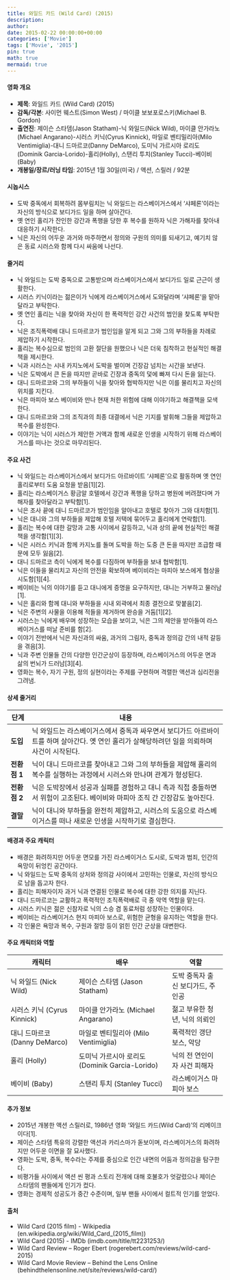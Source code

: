 ```yaml
---
title: 와일드 카드 (Wild Card) (2015)
description: 
author: 
date: 2015-02-22 00:00:00+00:00
categories: ['Movie']
tags: ['Movie', '2015']
pin: true
math: true
mermaid: true
---
```

#### 영화 개요

- **제목**: 와일드 카드 (Wild Card) (2015)  
- **감독/각본**: 사이먼 웨스트(Simon West) / 마이클 보보포로스키(Michael B. Gordon)  
- **출연진**: 제이슨 스타뎀(Jason Statham)-닉 와일드(Nick Wild), 마이클 안가라노(Michael Angarano)-시러스 키닉(Cyrus Kinnick), 마일로 벤티밀리아(Milo Ventimiglia)-대니 드마르코(Danny DeMarco), 도미닉 가르시아 로리도(Dominik Garcia-Lorido)-홀리(Holly), 스탠리 투치(Stanley Tucci)-베이비(Baby)  
- **개봉일/장르/러닝 타임**: 2015년 1월 30일(미국) / 액션, 스릴러 / 92분  

#### 시놉시스

- 도박 중독에서 회복하려 몸부림치는 닉 와일드는 라스베이거스에서 ‘샤페론’이라는 자신의 방식으로 보디가드 일을 하며 살아간다.  
- 옛 연인 홀리가 잔인한 강간과 폭행을 당한 후 복수를 원하자 닉은 가해자를 찾아내 대응하기 시작한다.  
- 닉은 자신의 어두운 과거와 마주하면서 정의와 구원의 의미를 되새기고, 예기치 않은 동료 시러스와 함께 다시 싸움에 나선다.  

#### 줄거리

- 닉 와일드는 도박 중독으로 고통받으며 라스베이거스에서 보디가드 일로 근근이 생활한다.  
- 시러스 키닉이라는 젊은이가 닉에게 라스베이거스에서 도와달라며 ‘샤페론’을 맡아달라고 부탁한다.  
- 옛 연인 홀리는 닉을 찾아와 자신이 한 폭력적인 강간 사건의 범인을 찾도록 부탁한다.  
- 닉은 조직폭력배 대니 드마르코가 범인임을 알게 되고 그와 그의 부하들을 차례로 제압하기 시작한다.  
- 홀리는 복수심으로 범인의 고환 절단을 원했으나 닉은 더욱 침착하고 현실적인 해결책을 제시한다.  
- 닉과 시러스는 시내 카지노에서 도박을 벌이며 긴장감 넘치는 시간을 보낸다.  
- 닉은 도박에서 큰 돈을 따지만 곧바로 긴장과 중독의 덫에 빠져 다시 돈을 잃는다.  
- 대니 드마르코와 그의 부하들이 닉을 찾아와 협박하지만 닉은 이를 물리치고 자신의 위치를 지킨다.  
- 닉은 마피아 보스 베이비와 만나 현재 처한 위험에 대해 이야기하고 해결책을 모색한다.  
- 대니 드마르코와 그의 조직과의 최종 대결에서 닉은 기지를 발휘해 그들을 제압하고 복수를 완성한다.  
- 이야기는 닉이 시러스가 제안한 거액과 함께 새로운 인생을 시작하기 위해 라스베이거스를 떠나는 것으로 마무리된다.  

#### 주요 사건

- 닉 와일드는 라스베이거스에서 보디가드 아르바이트 ‘샤페론’으로 활동하며 옛 연인 홀리로부터 도움 요청을 받음[1][2].  
- 홀리는 라스베이거스 황금알 호텔에서 강간과 폭행을 당하고 병원에 버려졌다며 가해자를 찾아달라고 부탁함[1].  
- 닉은 조사 끝에 대니 드마르코가 범인임을 알아내고 호텔로 찾아가 그와 대치함[1].  
- 닉은 대니와 그의 부하들을 제압해 호텔 저택에 묶어두고 홀리에게 연락함[1].  
- 홀리는 복수에 대한 갈망과 고통 사이에서 갈등하고, 닉과 상의 끝에 현실적인 해결책을 생각함[1][3].  
- 닉은 시러스 키닉과 함께 카지노를 돌며 도박을 하는 도중 큰 돈을 따지만 조급함 때문에 모두 잃음[2].  
- 대니 드마르코 측이 닉에게 복수를 다짐하며 부하들을 보내 협박함[1].  
- 닉은 이들을 물리치고 자신의 안전을 확보하며 베이비라는 마피아 보스에게 협상을 시도함[1][4].  
- 베이비는 닉의 이야기를 듣고 대니에게 증명을 요구하지만, 대니는 거부하고 물러남[1].  
- 닉은 홀리와 함께 대니와 부하들을 시내 외곽에서 최종 결전으로 맞붙음[2].  
- 닉은 주변의 사물을 이용해 적들을 제거하며 완승을 거둠[1][2].  
- 시러스는 닉에게 배우며 성장하는 모습을 보이고, 닉은 그의 제안을 받아들여 라스베이거스를 떠날 준비를 함[2].  
- 이야기 전반에서 닉은 자신과의 싸움, 과거의 그림자, 중독과 정의감 간의 내적 갈등을 겪음[3].  
- 닉과 주변 인물들 간의 다양한 인간군상이 등장하며, 라스베이거스의 어두운 면과 삶의 번뇌가 드러남[3][4].  
- 영화는 복수, 자기 구원, 정의 실현이라는 주제를 구현하며 격렬한 액션과 심리전을 그려냄.  

#### 상세 줄거리

| **단계** | **내용** |
|----------|----------|
| **도입** | 닉 와일드는 라스베이거스에서 중독과 싸우면서 보디가드 아르바이트를 하며 살아간다. 옛 연인 홀리가 살해당하려던 일을 의뢰하며 사건이 시작된다. |
| **전환점 1** | 닉이 대니 드마르코를 찾아내고 그와 그의 부하들을 제압해 홀리의 복수를 실행하는 과정에서 시러스와 만나며 관계가 형성된다. |
| **전환점 2** | 닉은 도박장에서 성공과 실패를 경험하고 대니 측과 직접 충돌하면서 위험이 고조된다. 베이비와 마피아 조직 간 긴장감도 높아진다. |
| **결말** | 닉이 대니와 부하들을 완전히 제압하고, 시러스의 도움으로 라스베이거스를 떠나 새로운 인생을 시작하기로 결심한다. |

#### 배경과 주요 캐릭터

- 배경은 화려하지만 어두운 면모를 가진 라스베이거스 도시로, 도박과 범죄, 인간의 욕망이 뒤엉킨 공간이다.  
- 닉 와일드는 도박 중독의 상처와 정의감 사이에서 고민하는 인물로, 자신의 방식으로 남을 돕고자 한다.  
- 홀리는 피해자이자 과거 닉과 연결된 인물로 복수에 대한 강한 의지를 지닌다.  
- 대니 드마르코는 교활하고 폭력적인 조직폭력배로 극 중 악역 역할을 맡는다.  
- 시러스 키닉은 젊은 신참자로 닉의 스승 겸 동료처럼 성장하는 인물이다.  
- 베이비는 라스베이거스 현지 마피아 보스로, 위험한 균형을 유지하는 역할을 한다.  
- 각 인물은 욕망과 복수, 구원과 절망 등이 얽힌 인간 군상을 대변한다.  

#### 주요 캐릭터와 역할

| **캐릭터**       | **배우**               | **역할**                  |
|------------------|------------------------|---------------------------|
| 닉 와일드 (Nick Wild)           | 제이슨 스타뎀 (Jason Statham)           | 도박 중독자 출신 보디가드, 주인공     |
| 시러스 키닉 (Cyrus Kinnick)      | 마이클 안가라노 (Michael Angarano)     | 젊고 부유한 청년, 닉의 의뢰인         |
| 대니 드마르코 (Danny DeMarco)    | 마일로 벤티밀리아 (Milo Ventimiglia)    | 폭력적인 갱단 보스, 악당               |
| 홀리 (Holly)                    | 도미닉 가르시아 로리도 (Dominik Garcia-Lorido) | 닉의 전 연인이자 사건 피해자           |
| 베이비 (Baby)                   | 스탠리 투치 (Stanley Tucci)             | 라스베이거스 마피아 보스               |

#### 추가 정보

- 2015년 개봉한 액션 스릴러로, 1986년 영화 ‘와일드 카드(Wild Card)’의 리메이크이다[1].  
- 제이슨 스타뎀 특유의 강렬한 액션과 카리스마가 돋보이며, 라스베이거스의 화려하지만 어두운 이면을 잘 묘사했다.  
- 영화는 도박, 중독, 복수라는 주제를 중심으로 인간 내면의 어둠과 정의감을 탐구한다.  
- 비평가들 사이에서 액션 씬 평과 스토리 전개에 대해 호불호가 엇갈렸으나 제이슨 스타뎀의 팬들에게 인기가 컸다.  
- 영화는 경제적 성공도가 중간 수준이며, 일부 팬들 사이에서 컬트적 인기를 얻었다.  

#### 출처

- Wild Card (2015 film) - Wikipedia (en.wikipedia.org/wiki/Wild_Card_(2015_film))  
- Wild Card (2015) - IMDb (imdb.com/title/tt2231253/)  
- Wild Card Review – Roger Ebert (rogerebert.com/reviews/wild-card-2015)  
- Wild Card Movie Review – Behind the Lens Online (behindthelensonline.net/site/reviews/wild-card/)
